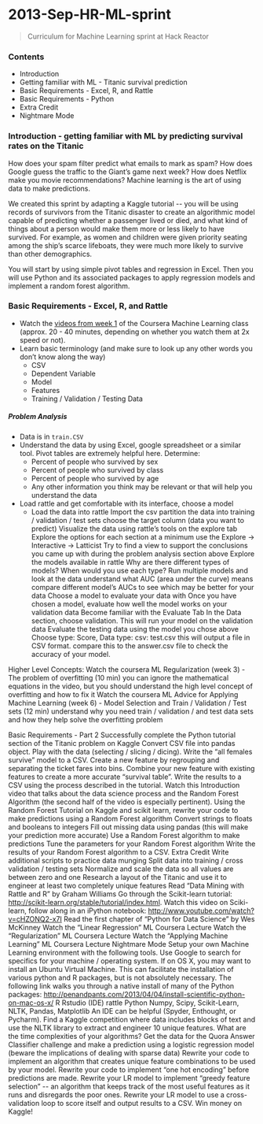 2013-Sep-HR-ML-sprint
=====================
> Curriculum for Machine Learning sprint at Hack Reactor

### Contents
* Introduction
* Getting familiar with ML - Titanic survival prediction
* Basic Requirements - Excel, R, and Rattle
* Basic Requirements - Python
* Extra Credit
* Nightmare Mode

### Introduction - getting familiar with ML by predicting survival rates on the Titanic
How does your spam filter predict what emails to mark as spam? How does Google guess the traffic to the Giant’s game next week? How does Netflix make you movie recommendations? Machine learning is the art of using data to make predictions.

We created this sprint by adapting a Kaggle tutorial -- you will be using records of survivors from the Titanic disaster to create an algorithmic model capable of predicting whether a passenger lived or died, and what kind of things about a person would make them more or less likely to have survived. For example, as women and children were given priority seating among the ship’s scarce lifeboats, they were much more likely to survive than other demographics.

You will start by using simple pivot tables and regression in Excel. Then you will use Python and its associated packages to apply regression models and implement a random forest algorithm.

### Basic Requirements - Excel, R, and Rattle
* Watch the [videos from week 1](https://class.coursera.org/ml-003/lecture/index) of the Coursera Machine Learning class (approx. 20 - 40 minutes, depending on whether you watch them at 2x speed or not). 
* Learn basic terminology (and make sure to look up any other words you don’t know along the way)
  * CSV
  * Dependent Variable
  * Model
  * Features
  * Training / Validation / Testing Data


##### Problem Analysis
* Data is in ```train.CSV```
* Understand the data by using Excel, google spreadsheet or a similar tool. Pivot tables are extremely helpful here. Determine:
  * Percent of people who survived by sex
  * Percent of people who survived by class
  * Percent of people who survived by age
  * Any other information you think may be relevant or that will help you understand the data
* Load rattle and get comfortable with its interface, choose a model
  * Load the data into rattle
Import the csv
partition the data into training / validation / test sets
choose the target column (data you want to predict)
Visualize the data using rattle’s tools on the explore tab
Explore the options for each section
at a minimum use the Explore → Interactive → Latticist
Try to find a view to support the conclusions you came up with during the problem analysis section above
Explore the models available in rattle
Why are there different types of models?
When would you use each type?
Run multiple models and look at the data
understand what AUC (area under the curve) means
compare different model’s AUCs to see which may be better for your data
Choose a model to evaluate your data with
Once you have chosen a model, evaluate how well the model works on your validation data
Become familiar with the Evaluate Tab
In the Data section, choose validation.  This will run your model on the validation data
Evaluate the testing data using the model you chose above
Choose type: Score, Data type: csv: test.csv
this will output a file in CSV format.
compare this to the answer.csv file to check the accuracy of your model.

Higher Level Concepts:
Watch the coursera ML Regularization (week 3) - The problem of overfitting (10 min)
you can ignore the mathematical equations in the video, but you should understand the high level concept of overfitting and how to fix it
Watch the coursera ML Advice for Applying Machine Learning (week 6) - Model Selection and Train / Validation / Test sets (12 min)
understand why you need train / validation / and test data sets and how they help solve the overfitting problem

Basic Requirements - Part 2
Successfully complete the Python tutorial section of the Titanic problem on Kaggle
Convert CSV file into pandas object.
Play with the data (selecting / slicing / dicing).
Write the “all females survive” model to a CSV.
Create a new feature by regrouping and separating the ticket fares into bins.
Combine your new feature with existing features to create a more accurate “survival table”.
Write the results to a CSV using the process described in the tutorial.
Watch this Introduction video that talks about the data science process and the Random Forest Algorithm (the second half of the video is especially pertinent).
Using the Random Forest Tutorial on Kaggle and scikit learn, rewrite your code to make predictions using a Random Forest algorithm
Convert strings to floats and booleans to integers
Fill out missing data using pandas (this will make your prediction more accurate)
Use a Random Forest algorithm to make predictions
Tune the parameters for your Random Forest algorithm
Write the results of your Random Forest algorithm to a CSV.
Extra Credit
Write additional scripts to practice data munging
Split data into training / cross validation / testing sets
Normalize and scale the data so all values are between zero and one
Research a layout of the Titanic and use it to engineer at least two completely unique features
Read “Data Mining with Rattle and R” by Graham Williams
Go through the Scikit-learn tutorial: http://scikit-learn.org/stable/tutorial/index.html.
Watch this video on Sciki-learn, follow along in an iPython notebook: http://www.youtube.com/watch?v=cHZONQ2-x7I
Read the first chapter of “Python for Data Science” by Wes McKinney
Watch the “Linear Regression” ML Coursera Lecture
Watch the “Regularization” ML Coursera Lecture
Watch the “Applying Machine Learning” ML Coursera Lecture
Nightmare Mode
Setup your own Machine Learning environment with the following tools. Use Google to search for specifics for your machine / operating system.
If on OS X, you may want to install an Ubuntu Virtual Machine. This can facilitate the installation of various python and R packages, but is not absolutely necessary. The following link walks you through a native install of many of the Python packages: http://penandpants.com/2013/04/04/install-scientific-python-on-mac-os-x/
R
Rstudio (IDE)
rattle
Python
Numpy, Scipy, Scikit-Learn, NLTK, Pandas, Matplotlib
An IDE can be helpful (Spyder, Enthought, or Pycharm).
Find a Kaggle competition where data includes blocks of text and use the NLTK library to extract and engineer 10 unique features. What are the time complexities of your algorithms?
Get the data for the Quora Answer Classifier challenge and make a prediction using a logistic regression model (beware the implications of dealing with sparse data)
Rewrite your code to implement an algorithm that creates unique feature combinations to be used by your model.
Rewrite your code to implement “one hot encoding” before predictions are made.
Rewrite your LR model to implement  “greedy feature selection” -- an algorithm that keeps track of the most useful features as it runs and disregards the poor ones.
Rewrite your LR model to use a cross-validation loop to score itself and output results to a CSV.
Win money on Kaggle!


